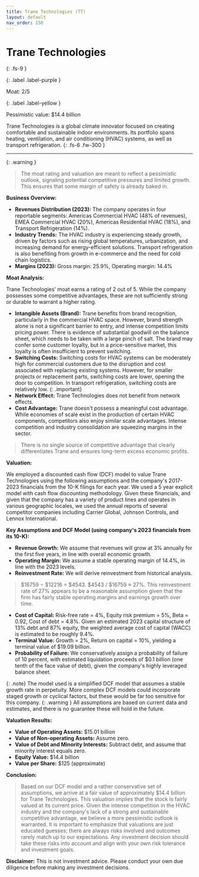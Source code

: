 ```yaml
---
title: Trane Technologies (TT)
layout: default
nav_order: 150
---
```


# Trane Technologies
{: .fs-9 }

{: .label .label-purple }

Moat: 2/5

{: .label .label-yellow }

Pessimistic value: $14.4 billion

Trane Technologies is a global climate innovator focused on creating comfortable and sustainable indoor environments. Its portfolio spans heating, ventilation, and air conditioning (HVAC) systems, as well as transport refrigeration.
{: .fs-6 .fw-300 }

---

{: .warning } 
>The moat rating and valuation are meant to reflect a pessimistic outlook, signaling potential competitive pressures and limited growth. This ensures that some margin of safety is already baked in.

**Business Overview:**

* **Revenues Distribution (2023):** The company operates in four reportable segments: Americas Commercial HVAC (48% of revenues), EMEA Commercial HVAC (20%), Americas Residential HVAC (18%), and Transport Refrigeration (14%). 
* **Industry Trends:**  The HVAC industry is experiencing steady growth, driven by factors such as rising global temperatures, urbanization, and increasing demand for energy-efficient solutions. Transport refrigeration is also benefiting from growth in e-commerce and the need for cold chain logistics.
* **Margins (2023):** Gross margin: 25.9%, Operating margin: 14.4%

**Moat Analysis:**

Trane Technologies' moat earns a rating of 2 out of 5.  While the company possesses some competitive advantages, these are not sufficiently strong or durable to warrant a higher rating.

* **Intangible Assets (Brand):** Trane benefits from brand recognition, particularly in the commercial HVAC space. However, brand strength alone is not a significant barrier to entry, and intense competition limits pricing power. There is evidence of substantial goodwill on the balance sheet, which needs to be taken with a large pinch of salt. The brand may confer some customer loyalty, but in a price-sensitive market, this loyalty is often insufficient to prevent switching.
* **Switching Costs:** Switching costs for HVAC systems can be moderately high for commercial customers due to the disruption and cost associated with replacing existing systems. However, for smaller projects or replacement parts, switching costs are lower, opening the door to competition.  In transport refrigeration, switching costs are relatively low. {: .important}
* **Network Effect:** Trane Technologies does not benefit from network effects.
* **Cost Advantage:** Trane doesn't possess a meaningful cost advantage. While economies of scale exist in the production of certain HVAC components, competitors also enjoy similar scale advantages. Intense competition and industry consolidation are squeezing margins in the sector.

> There is no single source of competitive advantage that clearly differentiates Trane and ensures long-term excess economic profits.

**Valuation:**

We employed a discounted cash flow (DCF) model to value Trane Technologies using the following assumptions and the company's 2017-2023 financials from the 10-K filings for each year. We used a 5 year explicit model with cash flow discounting methodology. Given these financials, and given that the company has a variety of product lines and operates in various geographic locales, we used the annual reports of several competitor companies including Carrier Global, Johnson Controls, and Lennox International.

**Key Assumptions and DCF Model (using company's 2023 financials from its 10-K):**

* **Revenue Growth:**  We assume that revenues will grow at 3% annually for the first five years, in line with overall economic growth.
* **Operating Margin:** We assume a stable operating margin of 14.4%, in line with the 2023 levels.
* **Reinvestment Rate:** We will derive reinvestment from historical analysis. 
> $16759 − $12216 = $4543.
> $4543 / $16759 ≈ 27%. This reinvestment rate of 27% appears to be a reasonable assumption given that the firm has fairly stable operating margins and earnings growth over time.
* **Cost of Capital:**  Risk-free rate = 4%, Equity risk premium = 5%, Beta = 0.92, Cost of debt = 4.8%. Given an estimated 2023 capital structure of 13% debt and 87% equity, 
the weighted average cost of capital (WACC) is estimated to be roughly 9.4%.
* **Terminal Value:** Growth = 2%, Return on capital = 10%, yielding a terminal value of $19.09 billion.
* **Probability of Failure:** We conservatively assign a probability of failure of 10 percent, with estimated liquidation proceeds of $0.1 billion (one tenth of the face value of debt), given the company's highly leveraged balance sheet.

{: .note} The model used is a simplified DCF model that assumes a stable growth rate in perpetuity. More complex DCF models could incorporate staged growth or cyclical factors, but these would be far too sensitive for this company.
{: .warning } All assumptions are based on current data and estimates, and there is no guarantee these will hold in the future.  

**Valuation Results:**

* **Value of Operating Assets:** $15.01 billion
* **Value of Non-operating Assets:** Assume zero.
* **Value of Debt and Minority Interests:** Subtract debt, and assume that minority interest equals zero.
* **Equity Value:** $14.4 billion
* **Value per Share:** $125 (approximate)


**Conclusion:**

>Based on our DCF model and a rather conservative set of assumptions, we arrive at a fair value of approximately $14.4 billion for Trane Technologies. This valuation implies that the stock is fairly valued at its current price.  Given the intense competition in the HVAC industry and the company's lack of a strong and sustainable competitive advantage, we believe a more pessimistic outlook is warranted. It is important to emphasize that valuations are just educated guesses; there are always risks involved and outcomes rarely match up to our expectations. Any investment decision should take these risks into account and align with your own risk tolerance and investment goals.


**Disclaimer:** This is not investment advice. Please conduct your own due diligence before making any investment decisions.